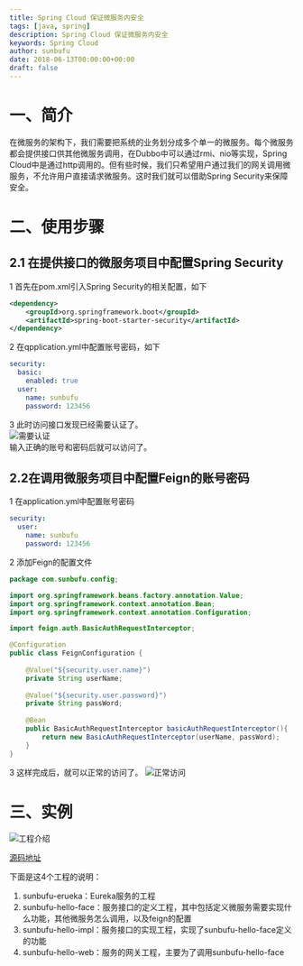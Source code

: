 ```yaml
---
title: Spring Cloud 保证微服务内安全
tags: [java, spring]
description: Spring Cloud 保证微服务内安全
keywords: Spring Cloud
author: sunbufu
date: 2018-06-13T00:00:00+00:00
draft: false
---
```


# 一、简介
在微服务的架构下，我们需要把系统的业务划分成多个单一的微服务。每个微服务都会提供接口供其他微服务调用，在Dubbo中可以通过rmi、nio等实现，Spring Cloud中是通过http调用的。但有些时候，我们只希望用户通过我们的网关调用微服务，不允许用户直接请求微服务。这时我们就可以借助Spring Security来保障安全。

# 二、使用步骤
## 2.1 在提供接口的微服务项目中配置Spring Security
1 首先在pom.xml引入Spring Security的相关配置，如下

```xml
<dependency>
    <groupId>org.springframework.boot</groupId>
    <artifactId>spring-boot-starter-security</artifactId>
</dependency>
```

2 在qpplication.yml中配置账号密码，如下

```yml
security:
  basic:
    enabled: true
  user:
    name: sunbufu
    password: 123456
```

3 此时访问接口发现已经需要认证了。  
![需要认证](/posts/2018-and-before/20180208111542235.jpg)  
输入正确的账号和密码后就可以访问了。  

## 2.2在调用微服务项目中配置Feign的账号密码
1 在application.yml中配置账号密码

```yml
security:
  user:
    name: sunbufu
    password: 123456
```

2 添加Feign的配置文件

```java
package com.sunbufu.config;

import org.springframework.beans.factory.annotation.Value;
import org.springframework.context.annotation.Bean;
import org.springframework.context.annotation.Configuration;

import feign.auth.BasicAuthRequestInterceptor;

@Configuration
public class FeignConfiguration {
	
	@Value("${security.user.name}")
	private String userName;
	
	@Value("${security.user.password}")
	private String passWord;
	
    @Bean
    public BasicAuthRequestInterceptor basicAuthRequestInterceptor(){
        return new BasicAuthRequestInterceptor(userName, passWord);
    }
}
```

3 这样完成后，就可以正常的访问了。
![正常访问](/posts/2018-and-before/20180208112147404.jpg)

# 三、实例

![工程介绍](/posts/2018-and-before/20180208105341622.jpg)

[源码地址](https://github.com/sunbufu/sunbufu-cloud)

下面是这4个工程的说明：
 1. sunbufu-erueka：Eureka服务的工程
 2. sunbufu-hello-face：服务接口的定义工程，其中包括定义微服务需要实现什么功能，其他微服务怎么调用，以及feign的配置
 3. sunbufu-hello-impl：服务接口的实现工程，实现了sunbufu-hello-face定义的功能
 4. sunbufu-hello-web：服务的网关工程，主要为了调用sunbufu-hello-face

